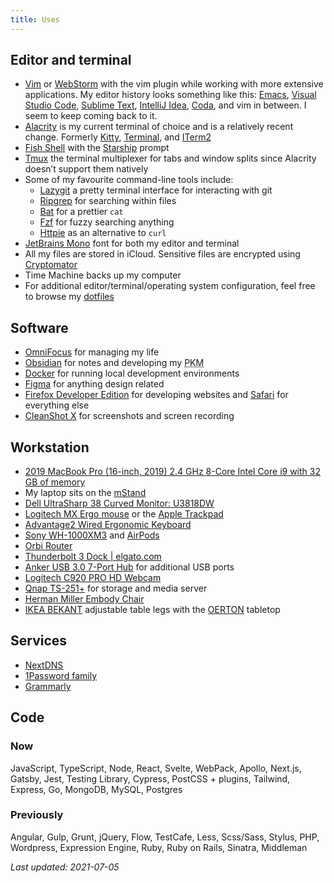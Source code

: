 ```yaml
---
title: Uses
---
```


## Editor and terminal

-   [Vim](https://github.com/vim/vim) or [WebStorm](https://www.jetbrains.com/webstorm/) with the vim plugin while working with more extensive applications. My editor history looks something like this:  [Emacs](https://www.gnu.org/software/emacs/), [Visual Studio Code](https://code.visualstudio.com/), [Sublime Text](https://www.sublimetext.com/), [IntelliJ Idea](https://www.jetbrains.com/idea/),  [Coda](https://www.panic.com/coda/), and vim in between. I seem to keep coming back to it.
-   [Alacrity](https://github.com/alacritty/alacritty) is my current terminal of choice and is a relatively recent change. Formerly  [Kitty](https://github.com/kovidgoyal/kitty), [Terminal](https://en.wikipedia.org/wiki/Terminal_%28macOS%29), and [ITerm2](https://github.com/gnachman/iTerm2)
-   [Fish Shell](https://fishshell.com) with the [Starship](https://starship.rs/) prompt
-   [Tmux](https://github.com/tmux/tmux) the terminal multiplexer for tabs and window splits since Alacrity doesn’t support them natively
-   Some of my favourite command-line tools include:
    -   [Lazygit](https://github.com/jesseduffield/lazygit) a pretty terminal interface for interacting with git
    -   [Ripgrep](https://github.com/BurntSushi/ripgrep) for searching within files
    -   [Bat](https://github.com/sharkdp/bat) for a prettier `cat`
    -   [Fzf](https://github.com/junegunn/fzf) for fuzzy searching anything
    -   [Httpie](https://httpie.org/) as an alternative to `curl`
-   [JetBrains Mono](https://www.jetbrains.com/lp/mono/) font for both my editor and terminal
-   All my files are stored in iCloud. Sensitive files are encrypted using [Cryptomator](https://cryptomator.org/)
-   Time Machine backs up my computer
-   For additional editor/terminal/operating system configuration, feel free to browse my [dotfiles](https://github.com/devinschulz/dotfiles)

## Software

-   [OmniFocus](https://www.omnigroup.com/omnifocus) for managing my life
-   [Obsidian](https://obsidian.md/) for notes and developing my <abbr title="personal knowledge management">PKM</abbr>
-   [Docker](https://www.docker.com/) for running local development environments
-   [Figma](https://www.figma.com/) for anything design related
-   [Firefox Developer Edition](https://www.mozilla.org/en-US/firefox/developer/) for developing websites and [Safari](https://www.apple.com/safari/) for everything else
-   [CleanShot X](https://cleanshot.com/) for screenshots and screen recording

## Workstation

-   [2019 MacBook Pro (16-inch, 2019) 2.4 GHz 8-Core Intel Core i9 with 32 GB of memory](https://www.apple.com/macbook-pro)
-   My laptop sits on the [mStand](https://www.raindesigninc.com/mstand.html)
-   [Dell UltraSharp 38 Curved Monitor: U3818DW](https://www.dell.com/en-ca/shop/dell-ultrasharp-38-curved-monitor-u3818dw/apd/210-AMRC/monitors-monitor-accessories)
-   [Logitech MX Ergo mouse](https://www.logitech.com/en-us/product/mx-ergo-wireless-trackball-mouse) or the [Apple Trackpad](https://store.apple.com/ca/xc/product/MJ2R2LL/A)
-   [Advantage2 Wired Ergonomic Keyboard](https://kinesis-ergo.com/shop/advantage2)
-   [Sony WH-1000XM3](https://www.sony.com/electronics/headband-headphones/wh-1000xm3) and [AirPods](https://www.apple.com/ca/airpods)
-   [Orbi Router](https://www.netgear.com/orbi/)
-   [Thunderbolt 3 Dock | elgato.com](https://www.elgato.com/en/dock/thunderbolt-3)
-   [Anker USB 3.0 7-Port Hub](https://www.amazon.ca/gp/product/B014ZQ07NE/ref=ppx_yo_dt_b_search_asin_title?ie=UTF8&psc=1) for additional USB ports
-   [Logitech C920 PRO HD Webcam](https://www.logitech.com/en-ca/product/hd-pro-webcam-c920)
-   [Qnap TS-251+](https://www.qnap.com/en/product/ts-251+) for storage and media server
-   [Herman Miller Embody Chair ](https://www.hermanmiller.com/products/seating/office-chairs/embody-chairs/)
-   [IKEA BEKANT](https://www.ikea.com/ca/en/p/bekant-sit-stand-underframe-for-table-top-white-80263219/) adjustable table legs with the [OERTON](https://www.ikea.com/ca/en/p/gerton-tabletop-beech-50106773/) tabletop

## Services

-   [NextDNS](https://nextdns.io)
-   [1Password family](https://1password.com/families/)
-   [Grammarly](https://www.grammarly.com/)

## Code

### Now

JavaScript, TypeScript, Node, React, Svelte, WebPack, Apollo, Next.js, Gatsby, Jest, Testing Library, Cypress, PostCSS + plugins, Tailwind, Express, Go, MongoDB, MySQL, Postgres

### Previously

Angular, Gulp, Grunt, jQuery, Flow, TestCafe, Less, Scss/Sass, Stylus, PHP, Wordpress, Expression Engine, Ruby, Ruby on Rails, Sinatra, Middleman

_Last updated: 2021-07-05_
